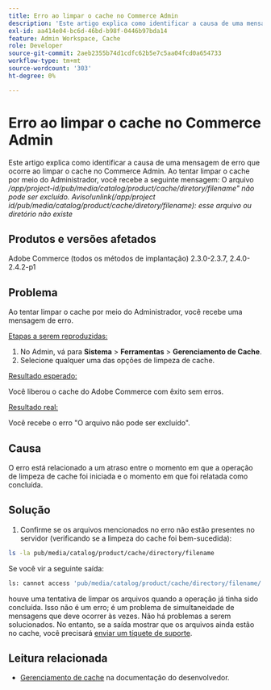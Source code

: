 ```yaml
---
title: Erro ao limpar o cache no Commerce Admin
description: 'Este artigo explica como identificar a causa de uma mensagem de erro que ocorre ao limpar o cache no Commerce Admin. Ao tentar limpar o cache por meio do Administrador, você recebe a seguinte mensagem:'
exl-id: aa414e04-bc6d-46bd-b98f-0446b97bda14
feature: Admin Workspace, Cache
role: Developer
source-git-commit: 2aeb2355b74d1cdfc62b5e7c5aa04fcd0a654733
workflow-type: tm+mt
source-wordcount: '303'
ht-degree: 0%

---
```


# Erro ao limpar o cache no Commerce Admin

Este artigo explica como identificar a causa de uma mensagem de erro que ocorre ao limpar o cache no Commerce Admin. Ao tentar limpar o cache por meio do Administrador, você recebe a seguinte mensagem:
O arquivo */app/project-id/pub/media/catalog/product/cache/diretory/filename&quot; não pode ser excluído. Aviso!unlink(/app/project id/pub/media/catalog/product/cache/diretory/filename): esse arquivo ou diretório não existe*

## Produtos e versões afetados

Adobe Commerce (todos os métodos de implantação) 2.3.0-2.3.7, 2.4.0-2.4.2-p1

## Problema

Ao tentar limpar o cache por meio do Administrador, você recebe uma mensagem de erro.

<u>Etapas a serem reproduzidas:</u>

1. No Admin, vá para **Sistema** > **Ferramentas** > **Gerenciamento de Cache**.
1. Selecione qualquer uma das opções de limpeza de cache.

<u>Resultado esperado:</u>

Você liberou o cache do Adobe Commerce com êxito sem erros.

<u>Resultado real:</u>

Você recebe o erro &quot;O arquivo não pode ser excluído&quot;.

## Causa

O erro está relacionado a um atraso entre o momento em que a operação de limpeza de cache foi iniciada e o momento em que foi relatada como concluída.

## Solução

1. Confirme se os arquivos mencionados no erro não estão presentes no servidor (verificando se a limpeza do cache foi bem-sucedida):

```bash
ls -la pub/media/catalog/product/cache/directory/filename
```

Se você vir a seguinte saída:

```bash
ls: cannot access 'pub/media/catalog/product/cache/directory/filename/': No such file or directory
```

houve uma tentativa de limpar os arquivos quando a operação já tinha sido concluída. Isso não é um erro; é um problema de simultaneidade de mensagens que deve ocorrer às vezes. Não há problemas a serem solucionados.
No entanto, se a saída mostrar que os arquivos ainda estão no cache, você precisará [enviar um tíquete de suporte](/help/help-center-guide/help-center/magento-help-center-user-guide.md#submit-ticket).

## Leitura relacionada

* [Gerenciamento de cache](https://experienceleague.adobe.com/pt-br/docs/commerce-admin/systems/tools/cache-management) na documentação do desenvolvedor.
